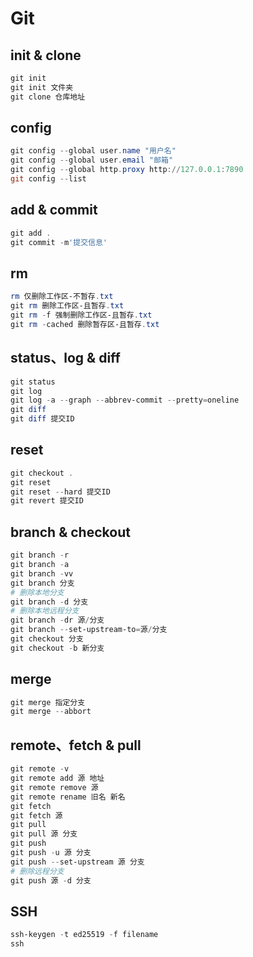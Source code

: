 # Git

## init & clone

```powershell
git init
git init 文件夹
git clone 仓库地址
```

## config

```powershell
git config --global user.name "用户名"
git config --global user.email "邮箱"
git config --global http.proxy http://127.0.0.1:7890
git config --list
```

## add & commit

```powershell
git add .
git commit -m'提交信息'
```

## rm

```powershell
rm 仅删除工作区-不暂存.txt
git rm 删除工作区-且暂存.txt
git rm -f 强制删除工作区-且暂存.txt
git rm -cached 删除暂存区-且暂存.txt
```

## status、log & diff

```powershell
git status
git log
git log -a --graph --abbrev-commit --pretty=oneline
git diff
git diff 提交ID
```

## reset

```powershell
git checkout .
git reset
git reset --hard 提交ID
git revert 提交ID
```

## branch & checkout

```powershell
git branch -r
git branch -a
git branch -vv
git branch 分支
# 删除本地分支
git branch -d 分支
# 删除本地远程分支
git branch -dr 源/分支
git branch --set-upstream-to=源/分支
git checkout 分支
git checkout -b 新分支
```

## merge

```powershell
git merge 指定分支
git merge --abbort
```

## remote、fetch & pull

```powershell
git remote -v
git remote add 源 地址
git remote remove 源
git remote rename 旧名 新名
git fetch
git fetch 源
git pull
git pull 源 分支
git push
git push -u 源 分支
git push --set-upstream 源 分支
# 删除远程分支
git push 源 -d 分支
```

## SSH

```powershell
ssh-keygen -t ed25519 -f filename
ssh
```
